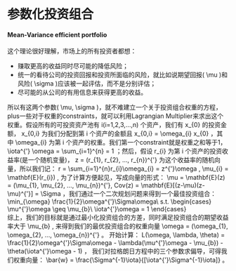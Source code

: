 # 参数化投资组合


#### Mean-Variance efficient portfolio
这个理论很好理解，市场上的所有投资者都想：
- 赚取更高的收益同时尽可能的降低风险；
- 统一的看待公司的投资回报和投资所面临的风险，就比如说期望回报( \mu  )和风险( \sigma  )应该被一起评估，而不是分别评估；
- 尽可能的从公司的有用信息来获得更高的收益。

所以有这两个参数( \mu, \sigma  )，就不难建立一个关于投资组合权重的方程，plus一些对于权重的constraints，就可以利用Lagrangian Multiplier来求出这个权重。假设所有的可投资资产池有 i(i=1,2,3,...,n)  个资产，我们有 x_{0}  的投资金额， x_{0,i} 为我们分配到第 i  个资产的金额且 x_{0,i} = \omega_{i} x_{0}  ，其中 \omega_{i} 为第 i 个资产的权重。我们第一个constraint就是权重之和等于1， \iota^{'} \omega = \sum_{i=1}^{n} = 1 ；然后，假设 r_{i} 为第 i 个资产的投资收益率(是一个随机变量)， z = (r_{1}, r_{2}, ..., r_{n})^{'} 为这个收益率的随机向量，所以我们记：
r = \sum_{i=1}^{n}r_{i}\omega_{i} = z^{'}\omega  ,  \mu_{i} = \mathbf{E}(r_{i})  , 为了计算方便起见，写成向量的形式：
\mu = \mathbf{E}(z) = (\mu_{1}, \mu_{2}, ..., \mu_{n})^{'}, Cov(z) = \mathbf{E}[(z-\mu)(z-\mu)^{'}] = \Sigma ，我们通过一个二次规划问题来得到一个最佳投资组合：
\min_{\omega} \frac{1}{2}\omega^{'}\Sigma\omega\\ s.t. \begin{cases} \mu^{'}\omega \geq \mu_{b}\\ \iota^{'}\omega = 1 \end{cases}  
综上，我们的目标就是通过最小化投资组合的方差，同时满足投资组合的期望收益率大于 \mu_{b}  , 来得到我们的最优投资组合的权重向量 \omega = (\omega_{1}, \omega_{2}, ..., \omega_{n})^{'} 。
开始计算： L(\omega, \lambda, \theta) = \frac{1}{2}\omega^{'}\Sigma\omega - \lambda(\mu^{'}\omega - \mu_{b}) - \theta(\iota^{'}\omega - 1) ， 我们对拉格朗日方程中的三个参数求偏导，可得我们权重向量： \bar{w} = \frac{\Sigma^{-1}\iota}{[\iota^{'}\Sigma^{-1}\iota]} 。
